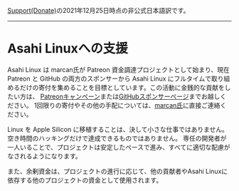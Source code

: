 [Support(Donate)](https://asahilinux.org/support/)の2021年12月25日時点の非公式日本語訳です。
 
---
# Asahi Linuxへの支援
Asahi Linux は marcan氏が Patreon 資金調達プロジェクトとして始まり、現在Patreon と GitHub の両方のスポンサーから 
Asahi Linux にフルタイムで取り組めるだけの寄付を集めることを目標としています。この活動に金銭的な貢献をしたい方は、
[Patreonキャンペーン](https://patreon.com/marcan)または[GitHubスポンサーページ](https://github.com/sponsors/marcan)までお越しください。
1回限りの寄付やその他の手配については、[marcan氏](<mailto:marcan@marcan.st>)に直接ご連絡ください。

Linux を Apple Silicon に移植することは、決して小さな仕事ではありません。空き時間のハッキングだけで達成できるものではありません。
専任の開発者が一人いることで、プロジェクトは安定したペースで進み、すべてに適切な配慮がなされるようになります。

また、余剰資金は、プロジェクトの進行に応じて、他の貢献者やAsahi Linuxに依存する他のプロジェクトの資金として使用されます。
